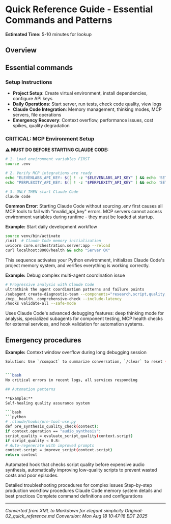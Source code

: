 # Quick Reference Guide - Essential Commands and Patterns

**Estimated Time:** 5-10 minutes for lookup


## Overview

## Essential commands

### Setup Instructions

- **Project Setup**: Create virtual environment, install dependencies, configure API keys
- **Daily Operations**: Start server, run tests, check code quality, view logs
- **Claude Code Integration**: Memory management, thinking modes, MCP servers, file operations
- **Emergency Recovery**: Context overflow, performance issues, cost spikes, quality degradation

### CRITICAL: MCP Environment Setup

**⚠️ MUST DO BEFORE STARTING CLAUDE CODE:**

```bash
# 1. Load environment variables FIRST
source .env

# 2. Verify MCP integrations are ready
echo "ELEVENLABS_API_KEY: $([ ! -z "$ELEVENLABS_API_KEY" ] && echo 'SET' || echo 'NOT SET')"
echo "PERPLEXITY_API_KEY: $([ ! -z "$PERPLEXITY_API_KEY" ] && echo 'SET' || echo 'NOT SET')"

# 3. ONLY THEN start Claude Code
claude code
```

**Common Error**: Starting Claude Code without sourcing .env first causes all MCP tools to fail with "invalid_api_key" errors. MCP servers cannot access environment variables during runtime - they must be loaded at startup.

**Example:**
Start daily development workflow

```bash
source venv/bin/activate
/init  # Claude Code memory initialization
uvicorn core.orchestration.server:app --reload
curl localhost:8000/health && echo "Server OK"
```

This sequence activates your Python environment, initializes Claude Code's project memory system, and verifies everything is working correctly.


**Example:**
Debug complex multi-agent coordination issue

```bash
# Progressive analysis with Claude Code
ultrathink the agent coordination patterns and failure points
/subagent create-diagnostic-team --components="research,script,quality,audio"
/mcp__health__comprehensive-check --include-latency
/hooks validate-all --safe-mode
```

Uses Claude Code's advanced debugging features: deep thinking mode for analysis, specialized subagents for component testing, MCP health checks for external services, and hook validation for automation systems.


## Emergency procedures

**Example:**
Context window overflow during long debugging session

```bash
Solution: Use `/compact` to summarize conversation, `/clear` to reset (save important info to memory first), or add key information to permanent memory with `# Remember: [key insight]` before clearing.


```bash
No critical errors in recent logs, all services responding

## Automation patterns

**Example:**
Self-healing quality assurance system

```bash
```python
# .claude/hooks/pre-tool-use.py
def pre_synthesis_quality_check(context):
if context.operation == "audio_synthesis":
script_quality = evaluate_script_quality(context.script)
if script_quality < 0.8:
# Auto-regenerate with improved prompts
context.script = improve_script(context.script)
return context
```

Automated hook that checks script quality before expensive audio synthesis, automatically improving low-quality scripts to prevent wasted costs and poor episodes.

Detailed troubleshooting procedures for complex issues
Step-by-step production workflow procedures
Claude Code memory system details and best practices
Complete command definitions and configurations

---

*Converted from XML to Markdown for elegant simplicity*
*Original: 02_quick_reference.md*
*Conversion: Mon Aug 18 10:47:18 EDT 2025*
